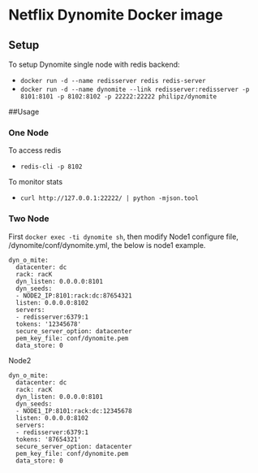 Netflix Dynomite Docker image
==================================

Setup
-------

To setup Dynomite single node with redis backend:
- `docker run -d --name redisserver redis redis-server`
- `docker run -d --name dynomite --link redisserver:redisserver -p 8101:8101 -p 8102:8102 -p 22222:22222 philipz/dynomite`

##Usage
### One Node

To access redis
- `redis-cli -p 8102`

To monitor stats
- `curl http://127.0.0.1:22222/ | python -mjson.tool`

### Two Node
First `docker exec -ti dynomite sh`, then modify Node1 configure file, /dynomite/conf/dynomite.yml, the below is node1 example.
```
dyn_o_mite:
  datacenter: dc
  rack: racK
  dyn_listen: 0.0.0.0:8101
  dyn_seeds:
  - NODE2_IP:8101:rack:dc:87654321
  listen: 0.0.0.0:8102
  servers:
  - redisserver:6379:1
  tokens: '12345678'
  secure_server_option: datacenter
  pem_key_file: conf/dynomite.pem
  data_store: 0
```
Node2
```
dyn_o_mite:
  datacenter: dc
  rack: racK
  dyn_listen: 0.0.0.0:8101
  dyn_seeds:
  - NODE1_IP:8101:rack:dc:12345678
  listen: 0.0.0.0:8102
  servers:
  - redisserver:6379:1
  tokens: '87654321'
  secure_server_option: datacenter
  pem_key_file: conf/dynomite.pem
  data_store: 0
```
